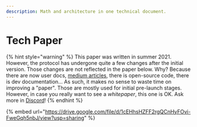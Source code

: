 ```yaml
---
description: Math and architecture in one technical document.
---
```


# Tech Paper

{% hint style="warning" %}
This paper was written in summer 2021. However, the protocol has undergone quite a few changes after the initial version. Those changes are not reflected in the paper below. Why? Because there are now user docs, [medium articles](https://medium.com/gearbox-protocol/product-evolution-v2-gearbox-protocol-from-1-to-2-going-further-dcedf3b5d959), there is open-source code, there is dev documentation... As such, it makes no sense to waste time on improving a "paper". Those are mostly used for initial pre-launch stages. However, in case you really want to see a _whitepaper_, this one is OK. Ask more in [Discord](https://discord.gg/JssNVvxscK)!
{% endhint %}

{% embed url="https://drive.google.com/file/d/1cEHhsHZFF2rgQCnHyFOvi-FweGqh5nbJ/view?usp=sharing" %}
